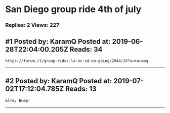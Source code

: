 # San Diego group ride 4th of july

### Replies: 2 Views: 227

## \#1 Posted by: KaramQ Posted at: 2019-06-28T22:04:00.205Z Reads: 34

```
https://forum./t/group-rides-la-oc-sd-on-going/2944/16?u=karamq
```

---
## \#2 Posted by: KaramQ Posted at: 2019-07-02T17:12:04.785Z Reads: 13

```
&lrm; Bump!
```

---
